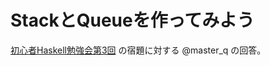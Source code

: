 StackとQueueを作ってみよう
==========================

[初心者Haskell勉強会第3回](http://partake.in/events/2e985699-5b67-4948-a1b4-1810b652971e)
の宿題に対する @master_q の回答。
